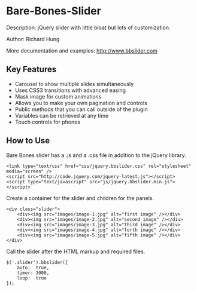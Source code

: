 Bare-Bones-Slider
=================

Description: jQuery slider with little bloat but lots of customization.

Author: Richard Hung

More documentation and examples: http://www.bbslider.com

Key Features
--------------------

* Carousel to show multiple slides simultaneously
* Uses CSS3 transitions with advanced easing
* Mask image for custom animations
* Allows you to make your own pagination and controls
* Public methods that you can call outside of the plugin
* Variables can be retrieved at any time
* Touch controls for phones

How to Use
--------------------

Bare Bones slider has a .js and a .css file in addition to the jQuery library.

```
<link type="text/css" href="css/jquery.bbslider.css" rel="stylesheet" media="screen" />
<script src="http://code.jquery.com/jquery-latest.js"></script>
<script type="text/javascript" src="js/jquery.bbslider.min.js"></script>
```

Create a container for the slider and children for the panels.

```
<div class="slider">
    <div><img src="images/image-1.jpg" alt="first image" /></div>
    <div><img src="images/image-2.jpg" alt="second image" /></div>
    <div><img src="images/image-3.jpg" alt="third image" /></div>
    <div><img src="images/image-4.jpg" alt="forth image" /></div>
    <div><img src="images/image-5.jpg" alt="fifth image" /></div>
</div>
```

Call the slider after the HTML markup and required files.

```
$('.slider').bbslider({
    auto:  true,
    timer: 3000,
    loop:  true
});
```
